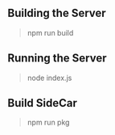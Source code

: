 ## Building the Server

> npm run build

## Running the Server

> node index.js

## Build SideCar

> npm run pkg